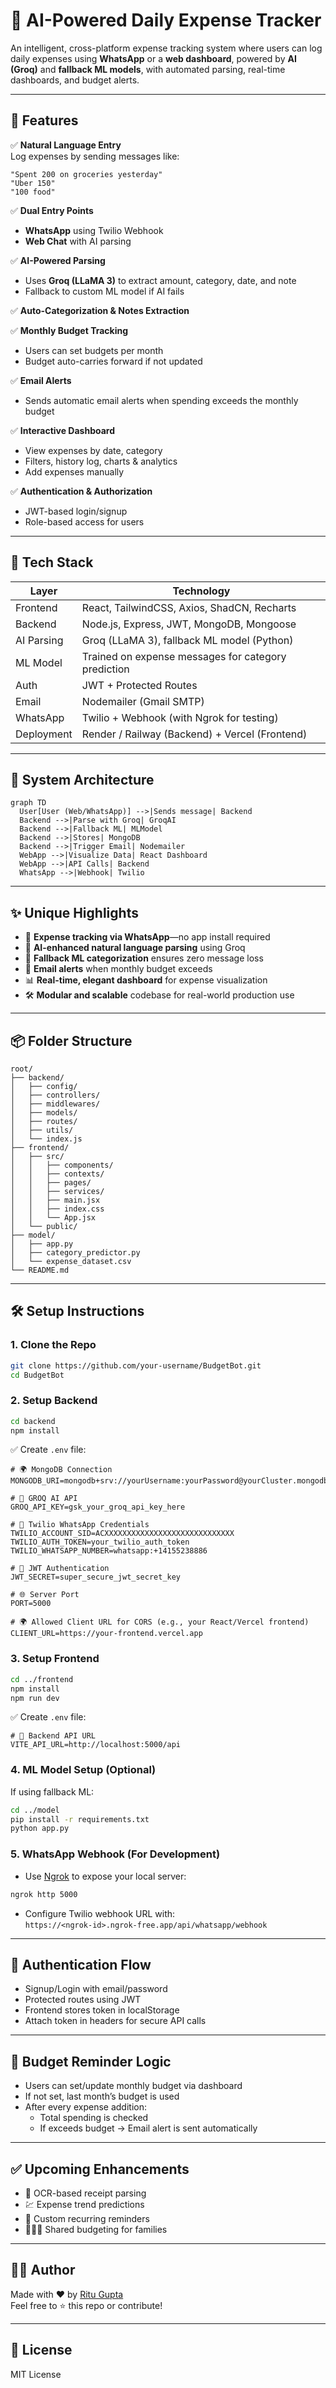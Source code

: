 ﻿
# 💸 AI-Powered Daily Expense Tracker

An intelligent, cross-platform expense tracking system where users can log daily expenses using **WhatsApp** or a **web dashboard**, powered by **AI (Groq)** and **fallback ML models**, with automated parsing, real-time dashboards, and budget alerts.

---

## 🚀 Features

✅ **Natural Language Entry**  
Log expenses by sending messages like:
```
"Spent 200 on groceries yesterday"  
"Uber 150"  
"100 food"
```

✅ **Dual Entry Points**
- **WhatsApp** using Twilio Webhook  
- **Web Chat** with AI parsing

✅ **AI-Powered Parsing**
- Uses **Groq (LLaMA 3)** to extract amount, category, date, and note  
- Fallback to custom ML model if AI fails

✅ **Auto-Categorization & Notes Extraction**

✅ **Monthly Budget Tracking**
- Users can set budgets per month
- Budget auto-carries forward if not updated

✅ **Email Alerts**
- Sends automatic email alerts when spending exceeds the monthly budget

✅ **Interactive Dashboard**
- View expenses by date, category
- Filters, history log, charts & analytics
- Add expenses manually

✅ **Authentication & Authorization**
- JWT-based login/signup
- Role-based access for users

---

## 🧠 Tech Stack

| Layer      | Technology                                   |
|------------|----------------------------------------------|
| Frontend   | React, TailwindCSS, Axios, ShadCN, Recharts  |
| Backend    | Node.js, Express, JWT, MongoDB, Mongoose     |
| AI Parsing | Groq (LLaMA 3), fallback ML model (Python)   |
| ML Model   | Trained on expense messages for category prediction |
| Auth       | JWT + Protected Routes                       |
| Email      | Nodemailer (Gmail SMTP)                      |
| WhatsApp   | Twilio + Webhook (with Ngrok for testing)    |
| Deployment | Render / Railway (Backend) + Vercel (Frontend) |

---

## 🧩 System Architecture

```
graph TD
  User[User (Web/WhatsApp)] -->|Sends message| Backend
  Backend -->|Parse with Groq| GroqAI
  Backend -->|Fallback ML| MLModel
  Backend -->|Stores| MongoDB
  Backend -->|Trigger Email| Nodemailer
  WebApp -->|Visualize Data| React Dashboard
  WebApp -->|API Calls| Backend
  WhatsApp -->|Webhook| Twilio
```

---

## ✨ Unique Highlights

- 💬 **Expense tracking via WhatsApp**—no app install required  
- 🧠 **AI-enhanced natural language parsing** using Groq  
- 🔁 **Fallback ML categorization** ensures zero message loss  
- 📧 **Email alerts** when monthly budget exceeds  
- 📊 **Real-time, elegant dashboard** for expense visualization  
- 🛠 **Modular and scalable** codebase for real-world production use

---

## 📦 Folder Structure

```
root/
├── backend/
│   ├── config/
│   ├── controllers/
│   ├── middlewares/
│   ├── models/
│   ├── routes/
│   ├── utils/
│   └── index.js
├── frontend/
│   ├── src/
│   │   ├── components/
│   │   ├── contexts/
│   │   ├── pages/
│   │   ├── services/
│   │   ├── main.jsx
│   │   ├── index.css
│   │   └── App.jsx
│   └── public/
├── model/
│   ├── app.py
│   ├── category_predictor.py
│   └── expense_dataset.csv
└── README.md
```

---

## 🛠️ Setup Instructions

### 1. Clone the Repo

```bash
git clone https://github.com/your-username/BudgetBot.git
cd BudgetBot
```

### 2. Setup Backend

```bash
cd backend
npm install
```

✅ Create `.env` file:

```
# 🌍 MongoDB Connection
MONGODB_URI=mongodb+srv://yourUsername:yourPassword@yourCluster.mongodb.net/ExpenseTracker

# 🤖 GROQ AI API
GROQ_API_KEY=gsk_your_groq_api_key_here

# 💬 Twilio WhatsApp Credentials
TWILIO_ACCOUNT_SID=ACXXXXXXXXXXXXXXXXXXXXXXXXXXXXX
TWILIO_AUTH_TOKEN=your_twilio_auth_token
TWILIO_WHATSAPP_NUMBER=whatsapp:+14155238886

# 🔐 JWT Authentication
JWT_SECRET=super_secure_jwt_secret_key

# 🌐 Server Port
PORT=5000

# 🌍 Allowed Client URL for CORS (e.g., your React/Vercel frontend)
CLIENT_URL=https://your-frontend.vercel.app
```

### 3. Setup Frontend

```bash
cd ../frontend
npm install
npm run dev
```
✅ Create `.env` file:

```
# 🔗 Backend API URL
VITE_API_URL=http://localhost:5000/api
```

### 4. ML Model Setup (Optional)

If using fallback ML:

```bash
cd ../model
pip install -r requirements.txt
python app.py
```

### 5. WhatsApp Webhook (For Development)

- Use [Ngrok](https://ngrok.com/) to expose your local server:

```bash
ngrok http 5000
```

- Configure Twilio webhook URL with:  
  `https://<ngrok-id>.ngrok-free.app/api/whatsapp/webhook`

---

## 🔐 Authentication Flow

- Signup/Login with email/password  
- Protected routes using JWT  
- Frontend stores token in localStorage  
- Attach token in headers for secure API calls

---

## 📧 Budget Reminder Logic

- Users can set/update monthly budget via dashboard  
- If not set, last month’s budget is used  
- After every expense addition:
  - Total spending is checked  
  - If exceeds budget → Email alert is sent automatically

---

## ✅ Upcoming Enhancements

- 🧾 OCR-based receipt parsing  
- 💹 Expense trend predictions  
- 📆 Custom recurring reminders  
- 🧑‍🤝‍🧑 Shared budgeting for families

---

## 👩‍💻 Author

Made with ❤️ by [Ritu Gupta](https://github.com/RituGupta23)  
Feel free to ⭐ this repo or contribute!

---

## 📄 License

MIT License

